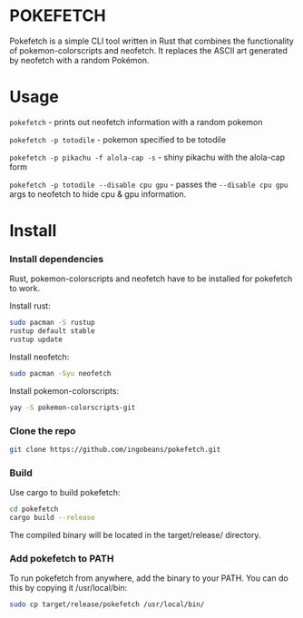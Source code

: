 # POKEFETCH

Pokefetch is a simple CLI tool written in Rust that combines the functionality of pokemon-colorscripts and neofetch. It replaces the ASCII art generated by neofetch with a random Pokémon.

# Usage
`pokefetch` - prints out neofetch information with a random pokemon

`pokefetch -p totodile` - pokemon specified to be totodile

`pokefetch -p pikachu -f alola-cap -s` - shiny pikachu with the alola-cap form

`pokefetch -p totodile --disable cpu gpu` - passes the `--disable cpu gpu` args to neofetch to hide cpu & gpu information.

# Install
### Install dependencies
Rust, pokemon-colorscripts and neofetch have to be installed for pokefetch to work.

Install rust:
```bash
sudo pacman -S rustup
rustup default stable
rustup update
```

Install neofetch:
```bash
sudo pacman -Syu neofetch
```
Install pokemon-colorscripts:
```bash
yay -S pokemon-colorscripts-git
```

### Clone the repo
```bash
git clone https://github.com/ingobeans/pokefetch.git
```

### Build

Use cargo to build pokefetch:
```bash
cd pokefetch
cargo build --release
```

The compiled binary will be located in the target/release/ directory.
### Add pokefetch to PATH

To run pokefetch from anywhere, add the binary to your PATH. You can do this by copying it /usr/local/bin:

```bash
sudo cp target/release/pokefetch /usr/local/bin/
```